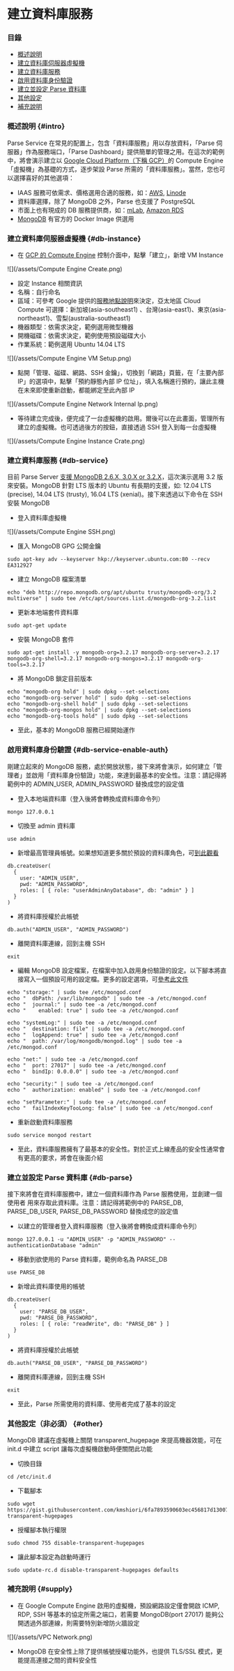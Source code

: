 # 建立資料庫服務

### 目錄

* [概述說明](#intro)
* [建立資料庫伺服器虛擬機](#db-instance)
* [建立資料庫服務](#db-service)
* [啟用資料庫身份驗證](#db-service-enable-auth)
* [建立並設定 Parse 資料庫](#db-parse)
* [其他設定](#other)
* [補充說明](#supply)

### 概述說明 {#intro}

Parse Service 在常見的配置上，包含「資料庫服務」用以存放資料，「Parse 伺服器」作為服務端口，「Parse Dashboard」提供簡單的管理之用。在這次的範例中，將會演示建立以 [Google Cloud Platform（下稱 GCP）](https://cloud.google.com/)的 Compute Engine「虛擬機」為基礎的方式，逐步架設 Parse 所需的「資料庫服務」。當然，您也可以選擇喜好的其他選項：
* IAAS 服務可依需求、價格選用合適的服務，如：[AWS](https://aws.amazon.com/), [Linode](https://www.linode.com/)
* 資料庫選擇，除了 MongoDB 之外，Parse 也支援了 PostgreSQL
* 市面上也有現成的 DB 服務提供商，如：[mLab](https://mlab.com/), [Amazon RDS](https://aws.amazon.com/tw/rds/postgresql/)
* [MongoDB](https://github.com/docker-library/mongo) 有官方的 Docker Image 供選用

### 建立資料庫伺服器虛擬機 {#db-instance}

* 在 [GCP 的 Compute Engine](https://console.cloud.google.com/compute) 控制介面中，點擊「建立」，新增 VM Instance

![](/assets/Compute Engine Create.png)

* 設定 Instance 相關資訊
 * 名稱：自行命名
 * 區域：可參考 Google 提供的[服務地點說明](https://cloud.google.com/about/locations/)來決定，亞太地區 Cloud Compute 可選擇：新加坡(asia-southeast1)	、台灣(asia-east1)、東京(asia-northeast1)、雪梨(australia-southeast1)
 * 機器類型：依需求決定，範例選用微型機器
 * 開機磁碟：依需求決定，範例使用預設磁碟大小
 * 作業系統：範例選用 Ubuntu 14.04 LTS

![](/assets/Compute Engine VM Setup.png)

* 點開「管理、磁碟、網路、SSH 金鑰」，切換到「網路」頁籤，在「主要內部 IP」的選項中，點擊「預約靜態內部 IP 位址」，填入名稱進行預約，讓此主機在未來即使重新啟動，都能綁定至此內部 IP

![](/assets/Compute Engine  Network Internal Ip.png)

* 等待建立完成後，便完成了一台虛擬機的啟用。爾後可以在此畫面，管理所有建立的虛擬機。也可透過後方的按鈕，直接透過 SSH 登入到每一台虛擬機

![](/assets/Compute Engine Instance Crate.png)

### 建立資料庫服務 {#db-service}

目前 Parse Server [支援 MongoDB 2.6.X, 3.0.X or 3.2.X](http://docs.parseplatform.org/parse-server/guide/#prerequisites)，這次演示選用 3.2 版來安裝。MongoDB 針對 LTS 版本的 Ubuntu 有長期的支援，如: 12.04 LTS (precise), 14.04 LTS (trusty), 16.04 LTS (xenial)。接下來透過以下命令在 SSH 安裝 MongoDB

* 登入資料庫虛擬機

![](/assets/Compute Engine SSH.png)

* 匯入 MongoDB GPG 公開金鑰

```
sudo apt-key adv --keyserver hkp://keyserver.ubuntu.com:80 --recv EA312927
```

* 建立 MongoDB 檔案清單

```
echo "deb http://repo.mongodb.org/apt/ubuntu trusty/mongodb-org/3.2 multiverse" | sudo tee /etc/apt/sources.list.d/mongodb-org-3.2.list
```

* 更新本地端套件資料庫

```
sudo apt-get update
```

* 安裝 MongoDB 套件

```
sudo apt-get install -y mongodb-org=3.2.17 mongodb-org-server=3.2.17 mongodb-org-shell=3.2.17 mongodb-org-mongos=3.2.17 mongodb-org-tools=3.2.17
```

* 將 MongoDB 鎖定目前版本

```
echo "mongodb-org hold" | sudo dpkg --set-selections
echo "mongodb-org-server hold" | sudo dpkg --set-selections
echo "mongodb-org-shell hold" | sudo dpkg --set-selections
echo "mongodb-org-mongos hold" | sudo dpkg --set-selections
echo "mongodb-org-tools hold" | sudo dpkg --set-selections
```

* 至此，基本的 MongoDB 服務已經開始運作

### 啟用資料庫身份驗證 {#db-service-enable-auth}

剛建立起來的 MongoDB 服務，處於開放狀態，接下來將會演示，如何建立「管理者」並啟用「資料庫身份驗證」功能，來達到最基本的安全性。注意：請記得將範例中的 ADMIN_USER, ADMIN_PASSWORD 替換成您的設定值

* 登入本地端資料庫（登入後將會轉換成資料庫命令列）

```
mongo 127.0.0.1
```

* 切換至 admin 資料庫

```
use admin
```

* 新增最高管理員帳號。如果想知道更多關於預設的資料庫角色，可[到此觀看](https://docs.mongodb.com/manual/reference/built-in-roles/)

```
db.createUser(
  {
    user: "ADMIN_USER",
    pwd: "ADMIN_PASSWORD",
    roles: [ { role: "userAdminAnyDatabase", db: "admin" } ]
  }
)
```

* 將資料庫授權於此帳號

```
db.auth("ADMIN_USER", "ADMIN_PASSWORD")
```

* 離開資料庫連線，回到主機 SSH

```
exit
```

* 編輯 MongoDB 設定檔案，在檔案中加入啟用身份驗證的設定。以下腳本將直接寫入一個預設可用的設定檔。更多的設定選項，可[參考此文件](https://docs.mongodb.com/v3.2/reference/configuration-options/)

```
echo "storage:" | sudo tee /etc/mongod.conf
echo "  dbPath: /var/lib/mongodb" | sudo tee -a /etc/mongod.conf
echo "  journal:" | sudo tee -a /etc/mongod.conf
echo "    enabled: true" | sudo tee -a /etc/mongod.conf

echo "systemLog:" | sudo tee -a /etc/mongod.conf
echo "  destination: file" | sudo tee -a /etc/mongod.conf
echo "  logAppend: true" | sudo tee -a /etc/mongod.conf
echo "  path: /var/log/mongodb/mongod.log" | sudo tee -a /etc/mongod.conf

echo "net:" | sudo tee -a /etc/mongod.conf
echo "  port: 27017" | sudo tee -a /etc/mongod.conf
echo "  bindIp: 0.0.0.0" | sudo tee -a /etc/mongod.conf

echo "security:" | sudo tee -a /etc/mongod.conf
echo "  authorization: enabled" | sudo tee -a /etc/mongod.conf

echo "setParameter:" | sudo tee -a /etc/mongod.conf
echo "  failIndexKeyTooLong: false" | sudo tee -a /etc/mongod.conf

```

* 重新啟動資料庫服務

```
sudo service mongod restart
```

* 至此，資料庫服務擁有了最基本的安全性。對於正式上線產品的安全性通常會有更高的要求，將會在後面介紹

### 建立並設定 Parse 資料庫 {#db-parse}

接下來將會在資料庫服務中，建立一個資料庫作為 Parse 服務使用，並創建一個使用者
用來存取此資料庫。注意：請記得將範例中的 PARSE_DB, PARSE_DB_USER, PARSE_DB_PASSWORD 替換成您的設定值

* 以建立的管理者登入資料庫服務（登入後將會轉換成資料庫命令列）

```
mongo 127.0.0.1 -u "ADMIN_USER" -p "ADMIN_PASSWORD" --authenticationDatabase "admin"
```

* 移動到欲使用的 Parse 資料庫，範例命名為 PARSE_DB

```
use PARSE_DB
```

* 新增此資料庫使用的帳號

```
db.createUser(
  {
    user: "PARSE_DB_USER",
    pwd: "PARSE_DB_PASSWORD",
    roles: [ { role: "readWrite", db: "PARSE_DB" } ]
  }
)
```

* 將資料庫授權於此帳號

```
db.auth("PARSE_DB_USER", "PARSE_DB_PASSWORD")
```

* 離開資料庫連線，回到主機 SSH

```
exit
```

* 至此，Parse 所需使用的資料庫、使用者完成了基本的設定

### 其他設定（非必須） {#other}

MongoDB 建議在虛擬機上關閉 transparent_hugepage 來提高機器效能，可在 init.d 中建立 script 讓每次虛擬機啟動時便關閉此功能

* 切換目錄

```
cd /etc/init.d
```

* 下載腳本

```
sudo wget https://gist.githubusercontent.com/kmshiori/6fa7893590603ec456817d130077351f/raw/083260422f411a866ce28ba58ec812b675ea14a0/disable-transparent-hugepages
```

* 授權腳本執行權限

```
sudo chmod 755 disable-transparent-hugepages
```

* 讓此腳本設定為啟動時運行

```
sudo update-rc.d disable-transparent-hugepages defaults
```

### 補充說明 {#supply}

* 在 Google Compute Engine 啟用的虛擬機，預設網路設定僅會開啟 ICMP, RDP, SSH 等基本的協定所需之端口，若需要 MongoDB(port 27017) 能夠公開透過外部連線，則需要特別新增防火牆設定

![](/assets/VPC Network.png)

* MongoDB 在安全性上除了提供帳號授權功能外，也提供 TLS/SSL 模式，更能提高連接之間的資料安全性